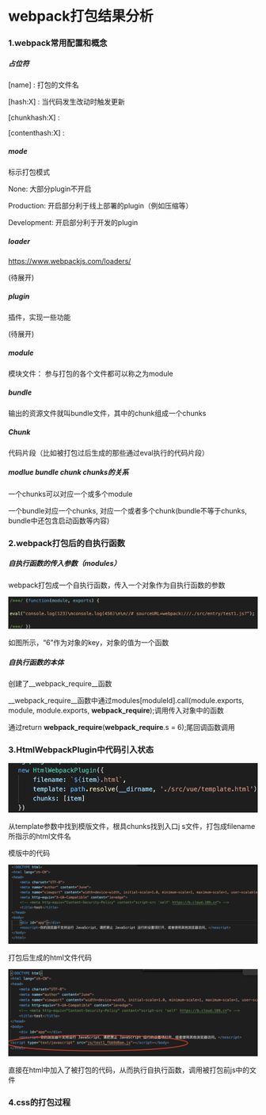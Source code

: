 # webpack打包结果分析



### 1.webpack常用配置和概念

##### 占位符

[name] : 打包的文件名

[hash:X] : 当代码发生改动时触发更新

[chunkhash:X] : 

[contenthash:X] : 

##### mode

标示打包模式

None: 大部分plugin不开启

Production: 开启部分利于线上部署的plugin（例如压缩等）

Development: 开启部分利于开发的plugin

##### loader

https://www.webpackjs.com/loaders/

(待展开)

##### plugin

插件，实现一些功能

(待展开)

##### module

模块文件： 参与打包的各个文件都可以称之为module

##### bundle

输出的资源文件就叫bundle文件，其中的chunk组成一个chunks

##### Chunk

代码片段（比如被打包过后生成的那些通过eval执行的代码片段）

##### modlue bundle chunk chunks的关系

一个chunks可以对应一个或多个module

一个bundle对应一个chunks, 对应一个或者多个chunk(bundle不等于chunks, bundle中还包含启动函数等内容)





### 2.webpack打包后的自执行函数

##### 自执行函数的传入参数（modules）

webpack打包成一个自执行函数，传入一个对象作为自执行函数的参数

![](./image/1.png)

如图所示，“6”作为对象的key，对象的值为一个函数



##### 自执行函数的本体

创建了__webpack_require__函数

__webpack_require__函数中通过modules[moduleId].call(module.exports, module, module.exports, __webpack_require__);调用传入对象中的函数

通过return __webpack_require__(__webpack_require__.s = 6);尾回调函数调用







### 3.HtmlWebpackPlugin中代码引入状态

![](./image/2.png)

从template参数中找到模版文件，根具chunks找到入口j s文件，打包成filename所指示的html文件名

模版中的代码

![](./image/3.png)

打包后生成的html文件代码

![](./image/4.png)

直接在html中加入了被打包的代码，从而执行自执行函数，调用被打包前js中的文件



### 4.css的打包过程